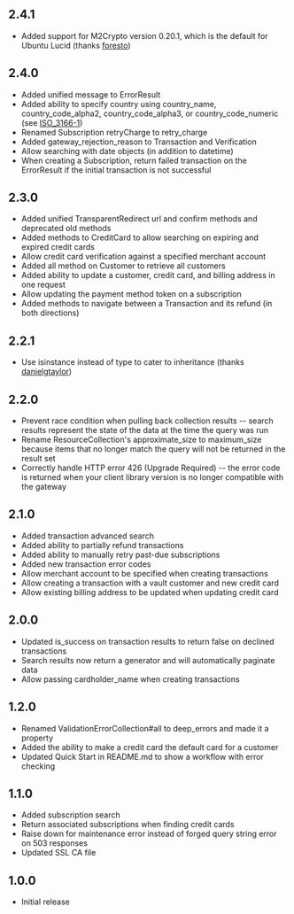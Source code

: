 ## 2.4.1

* Added support for M2Crypto version 0.20.1, which is the default for Ubuntu Lucid (thanks [foresto](http://github.com/foresto))

## 2.4.0

* Added unified message to ErrorResult
* Added ability to specify country using country_name, country_code_alpha2, country_code_alpha3, or country_code_numeric (see [ISO_3166-1](http://en.wikipedia.org/wiki/ISO_3166-1))
* Renamed Subscription retryCharge to retry_charge
* Added gateway_rejection_reason to Transaction and Verification
* Allow searching with date objects (in addition to datetime)
* When creating a Subscription, return failed transaction on the ErrorResult if the initial transaction is not successful

## 2.3.0

* Added unified TransparentRedirect url and confirm methods and deprecated old methods
* Added methods to CreditCard to allow searching on expiring and expired credit cards
* Allow credit card verification against a specified merchant account
* Added all method on Customer to retrieve all customers
* Added ability to update a customer, credit card, and billing address in one request
* Allow updating the payment method token on a subscription
* Added methods to navigate between a Transaction and its refund (in both directions)

## 2.2.1

* Use isinstance instead of type to cater to inheritance (thanks [danielgtaylor](http://github.com/danielgtaylor))

## 2.2.0

* Prevent race condition when pulling back collection results -- search results represent the state of the data at the time the query was run
* Rename ResourceCollection's approximate_size to maximum_size because items that no longer match the query will not be returned in the result set
* Correctly handle HTTP error 426 (Upgrade Required) -- the error code is returned when your client library version is no longer compatible with the gateway

## 2.1.0

* Added transaction advanced search
* Added ability to partially refund transactions
* Added ability to manually retry past-due subscriptions
* Added new transaction error codes
* Allow merchant account to be specified when creating transactions
* Allow creating a transaction with a vault customer and new credit card
* Allow existing billing address to be updated when updating credit card

## 2.0.0

* Updated is_success on transaction results to return false on declined transactions
* Search results now return a generator and will automatically paginate data
* Allow passing cardholder_name when creating transactions

## 1.2.0

* Renamed ValidationErrorCollection#all to deep_errors and made it a property
* Added the ability to make a credit card the default card for a customer
* Updated Quick Start in README.md to show a workflow with error checking

## 1.1.0

* Added subscription search
* Return associated subscriptions when finding credit cards
* Raise down for maintenance error instead of forged query string error on 503 responses
* Updated SSL CA file

## 1.0.0

* Initial release
